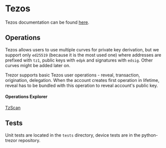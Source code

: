 # Tezos

Tezos documentation can be found [here](http://tezos.gitlab.io).

## Operations

Tezos allows users to use multiple curves for private key derivation, but we support
only `ed25519` (because it is the most used one) where addresses are prefixed with `tz1`,
public keys with `edpk` and signatures with `edsig`. Other curves might be added later on.

Trezor supports basic Tezos user operations - reveal, transaction, origination, delegation.
When the account creates first operation in lifetime, reveal has to be bundled
with this operation to reveal account's public key.

#### Operations Explorer

[TzScan](http://tzscan.io)

## Tests

Unit tests are located in the `tests` directory, device tests are in the python-trezor repository.
